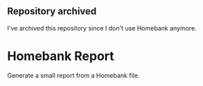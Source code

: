 ## Repository archived

I've archived this repository since I don't use Homebank anymore.

# Homebank Report

Generate a small report from a Homebank file.

